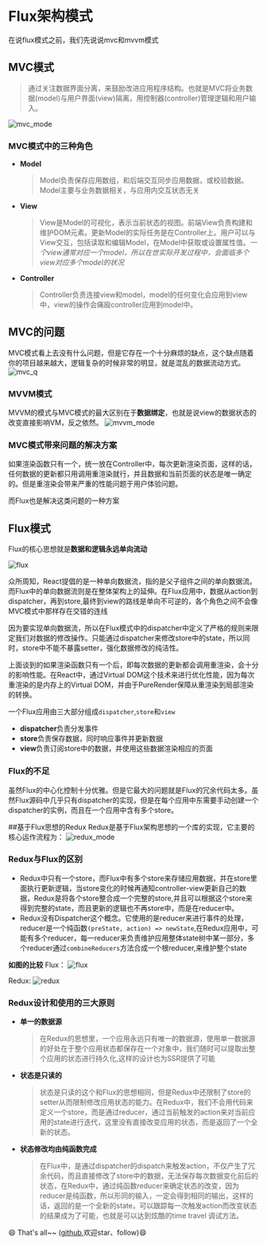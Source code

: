 # Flux架构模式
在说flux模式之前，我们先说说mvc和mvvm模式

## MVC模式
> 通过关注数据界面分离，来鼓励改进应用程序结构。也就是MVC将业务数据(model)与用户界面(view)隔离，用控制器(controller)管理逻辑和用户输入。

![mvc_mode](./pt/mvc_model.png)


### MVC模式中的三种角色

* **Model**

    > Model负责保存应用数组，和后端交互同步应用数据，或校验数据。Model主要与业务数据相关，与应用内交互状态无关
* **View**

    > View是Model的可视化，表示当前状态的视图。前端View负责构建和维护DOM元素。更新Model的实际任务是在Controller上。用户可以与View交互，包括读取和编辑Model，在Model中获取或设置属性值。*一个view通常对应一个model，所以在世实际开发过程中，会面临多个view对应多个model的状况*
* **Controller**

    > Controller负责连接view和model，model的任何变化会应用到view中，view的操作会痛殴controller应用到model中。
    
## MVC的问题
MVC模式看上去没有什么问题，但是它存在一个十分麻烦的缺点，这个缺点随着你的项目越来越大，逻辑复杂的时候非常的明显，就是混乱的数据流动方式。
![mvc_q](./pt/mvc_q.png)



    
### MVVM模式
MVVM的模式与MVC模式的最大区别在于**数据绑定**，也就是说view的数据状态的改变直接影响VM，反之依然。
![mvvm_mode](./pt/mvvm_model.png)


### MVC模式带来问题的解决方案

如果渲染函数只有一个，统一放在Controller中，每次更新渲染页面，这样的话，任何数据的更新都只用调用重渲染就行，并且数据和当前页面的状态是唯一确定的。但是重渲染会带来严重的性能问题于用户体验问题。

而Flux也是解决这类问题的一种方案

## Flux模式

Flux的核心思想就是**数据和逻辑永远单向流动**

![flux](./pt/flux.png)

众所周知，React提倡的是一种单向数据流，指的是父子组件之间的单向数据流。而Flux中的单向数据流则是在整体架构上的延伸。在Flux应用中，数据从action到dispatcher，再到store,最终到view的路线是单向不可逆的，各个角色之间不会像MVC模式中那样存在交错的连线

因为要实现单向数据流，所以在Flux模式中的dispatcher中定义了严格的规则来限定我们对数据的修改操作。只能通过dispatcher来修改store中的state，所以同时，store中不能不暴露setter，强化数据修改的纯洁性。

上面谈到的如果渲染函数只有一个后，即每次数据的更新都会调用重渲染，会十分的影响性能。在React中，通过Virtual DOM这个技术来进行优化性能，因为每次重渲染的是内存上的Virtual DOM，并由于PureRender保障从重渲染到局部渲染的转换。

一个Flux应用由三大部分组成`dispatcher`,`store`和`view`

* **dispatcher**负责分发事件
* **store**负责保存数据，同时响应事件并更新数据
* **view**负责订阅store中的数据，并使用这些数据渲染相应的页面


### Flux的不足 
虽然Flux的中心化控制十分优雅。但是它最大的问题就是Flux的冗余代码太多。虽然Flux源码中几乎只有dispatcher的实现，但是在每个应用中东需要手动创建一个dispatcher的实例，而且在一个应用中含有多个store。

##基于Flux思想的Redux
Redux是基于Flux架构思想的一个库的实现，它主要的核心运作流程为：
![redux_mode](./pt/redux_model.png)

### Redux与Flux的区别
* Redux中只有一个store，而Flux中有多个store来存储应用数据，并在store里面执行更新逻辑，当store变化的时候再通知controller-view更新自己的数据，Redux是将各个store整合成一个完整的store,并且可以根据这个store来得到完整的state，而且更新的逻辑也不再store中，而是在reducer中。
* Redux没有Dispatcher这个概念。它使用的是reducer来进行事件的处理，reducer是一个纯函数`(preState, action) => newState`,在Redux应用中，可能有多个reducer，每一reducer来负责维护应用整体state树中某一部分，多个reducer通过`combineReducers`方法合成一个根reducer,来维护整个state

 **如图的比较**
 Flux：
 ![flux](./pt/flux_c.png)

 Redux:
![redux](./pt/redux_c.png)

### Redux设计和使用的三大原则
* **单一的数据源**

    > 在Redux的思想里，一个应用永远只有唯一的数据源，使用单一数据源的好处在于整个应用状态都保存在一个对象中，我们随时可以提取出整个应用的状态进行持久化,这样的设计也为SSR提供了可能

* **状态是只读的**

    > 状态是只读的这个和Flux的思想相同，但是Redux中还限制了store的setter从而限制修改应用状态的能力。在Redux中，我们不会用代码来定义一个store，而是通过reducer，通过当前触发的action来对当前应用的state进行迭代，这里没有直接改变应用的状态，而是返回了一个全新的状态。
* **状态修改均由纯函数完成**

    > 在Flux中，是通过dispatcher的dispatch来触发action，不仅产生了冗余代码，而且直接修改了store中的数据，无法保存每次数据变化前后的状态，在Redux中，通过纯函数reducer来确定状态的改变，因为reducer是纯函数，所以形同的输入，一定会得到相同的输出，这样的话，返回的是一个全新的state，可以跟踪每一次触发action而改变状态的结果成为了可能，也就是可以达到炫酷的time travel 调试方法。
    
    
   
   
 😄 That's all~~ ([github](https://github.com/wangning0/Autumn_Ning_Blog),欢迎star、follow)😄


